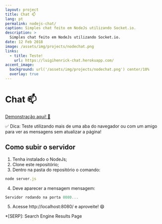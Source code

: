 ```yaml
---
layout: project
title: Chat 📫
lang: pt
permalink: nodejs-chat/
caption: Simples chat feito em NodeJs utilizando Socket.io.
description: >
  Simples chat feito em NodeJs utilizando Socket.io.
date: 12 Feb 2018
image: /assets/img/projects/nodechat.png
links:
  - title: Teste!
    url: https://luigihenrick-chat.herokuapp.com/
accent_image: 
  background: url('/assets/img/projects/nodechat.png') center/10%
  overlay: true
---
```


# Chat 📫

[Demonstração aqui! :speech_balloon:](https://luigihenrick-chat.herokuapp.com/)

:white_check_mark: Dica: Teste utilizando mais de uma aba do navegador ou com um amigo para ver as mensagens sem atualizar a página!

## Como subir o servidor

1. Tenha instalado o NodeJs;
2. Clone este repositório;
3. Dentro na pasta do repositório o comando: 

```js
node server.js
```

4. Deve aparecer a mensagem mensagem:

```js
Servidor rodando na porta 8080...
```

5. Acesse http://localhost:8080/ e aproveite! :smile:


*[SERP]: Search Engine Results Page
